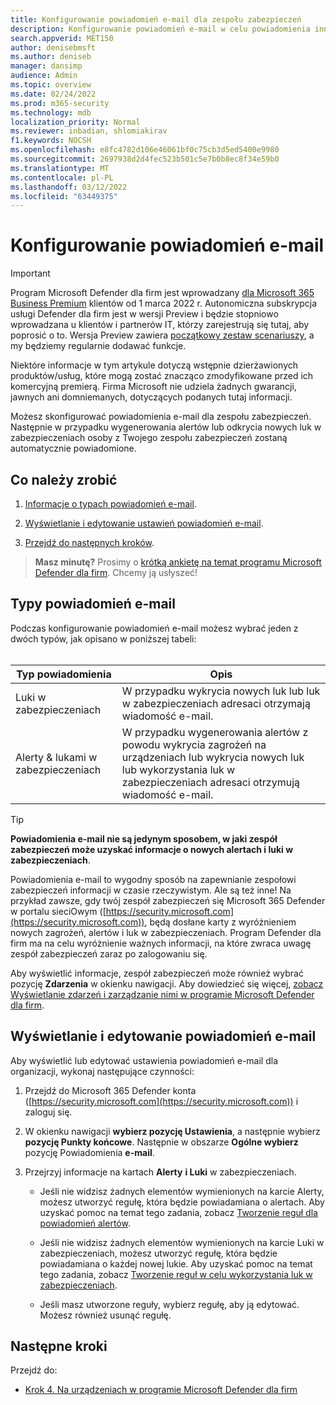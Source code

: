 ```yaml
---
title: Konfigurowanie powiadomień e-mail dla zespołu zabezpieczeń
description: Konfigurowanie powiadomień e-mail w celu powiadomienia innych osób o alertach i lukach w zabezpieczeniach w programie Microsoft Defender dla firm
search.appverid: MET150
author: denisebmsft
ms.author: deniseb
manager: dansimp
audience: Admin
ms.topic: overview
ms.date: 02/24/2022
ms.prod: m365-security
ms.technology: mdb
localization_priority: Normal
ms.reviewer: inbadian, shlomiakirav
f1.keywords: NOCSH
ms.openlocfilehash: e8fc4782d106e46061bf0c75cb3d5ed5400e9980
ms.sourcegitcommit: 2697938d2d4fec523b501c5e7b0b8ec8f34e59b0
ms.translationtype: MT
ms.contentlocale: pl-PL
ms.lasthandoff: 03/12/2022
ms.locfileid: "63449375"
---
```

# <a name="set-up-email-notifications"></a>Konfigurowanie powiadomień e-mail

> [!IMPORTANT]
> Program Microsoft Defender dla firm jest wprowadzany [dla Microsoft 365 Business Premium](../../business-premium/index.md) klientów od 1 marca 2022 r. Autonomiczna subskrypcja usługi Defender dla firm jest w wersji Preview i będzie stopniowo wprowadzana u klientów i partnerów IT, [](https://aka.ms/mdb-preview) którzy zarejestrują się tutaj, aby poprosić o to. Wersja Preview zawiera [początkowy zestaw scenariuszy](mdb-tutorials.md#try-these-preview-scenarios), a my będziemy regularnie dodawać funkcje.
> 
> Niektóre informacje w tym artykule dotyczą wstępnie dzierżawionych produktów/usług, które mogą zostać znacząco zmodyfikowane przed ich komercyjną premierą. Firma Microsoft nie udziela żadnych gwarancji, jawnych ani domniemanych, dotyczących podanych tutaj informacji. 

Możesz skonfigurować powiadomienia e-mail dla zespołu zabezpieczeń. Następnie w przypadku wygenerowania alertów lub odkrycia nowych luk w zabezpieczeniach osoby z Twojego zespołu zabezpieczeń zostaną automatycznie powiadomione. 

## <a name="what-to-do"></a>Co należy zrobić

1. [Informacje o typach powiadomień e-mail](#types-of-email-notifications).

2. [Wyświetlanie i edytowanie ustawień powiadomień e-mail](#view-and-edit-email-notifications).

3. [Przejdź do następnych kroków](#next-steps).


>
> **Masz minutę?**
> Prosimy o <a href="https://microsoft.qualtrics.com/jfe/form/SV_0JPjTPHGEWTQr4y" target="_blank">krótką ankietę na temat programu Microsoft Defender dla firm</a>. Chcemy ją usłyszeć!
>

## <a name="types-of-email-notifications"></a>Typy powiadomień e-mail

Podczas konfigurowanie powiadomień e-mail możesz wybrać jeden z dwóch typów, jak opisano w poniższej tabeli: <br/><br/>

| Typ powiadomienia  | Opis  |
|---------|---------|
| Luki w zabezpieczeniach  | W przypadku wykrycia nowych luk lub luk w zabezpieczeniach adresaci otrzymają wiadomość e-mail. |
| Alerty & lukami w zabezpieczeniach  | W przypadku wygenerowania alertów z powodu wykrycia zagrożeń na urządzeniach lub wykrycia nowych luk lub wykorzystania luk w zabezpieczeniach adresaci otrzymują wiadomość e-mail. |

> [!TIP]
> **Powiadomienia e-mail nie są jedynym sposobem, w jaki zespół zabezpieczeń może uzyskać informacje o nowych alertach i luki w zabezpieczeniach**.
> 
> Powiadomienia e-mail to wygodny sposób na zapewnianie zespołowi zabezpieczeń informacji w czasie rzeczywistym. Ale są też inne! Na przykład zawsze, gdy twój zespół zabezpieczeń się Microsoft 365 Defender w portalu sieciOwym ([https://security.microsoft.com](https://security.microsoft.com)), będą dosłane karty z wyróżnieniem nowych zagrożeń, alertów i luk w zabezpieczeniach. Program Defender dla firm ma na celu wyróżnienie ważnych informacji, na które zwraca uwagę zespół zabezpieczeń zaraz po zalogowaniu się.
> 
> Aby wyświetlić informacje, zespół zabezpieczeń może również wybrać pozycję **Zdarzenia** w okienku nawigacji. Aby dowiedzieć się więcej, [zobacz Wyświetlanie zdarzeń i zarządzanie nimi w programie Microsoft Defender dla firm](mdb-view-manage-incidents.md).

## <a name="view-and-edit-email-notifications"></a>Wyświetlanie i edytowanie powiadomień e-mail

Aby wyświetlić lub edytować ustawienia powiadomień e-mail dla organizacji, wykonaj następujące czynności:

1. Przejdź do Microsoft 365 Defender konta ([https://security.microsoft.com](https://security.microsoft.com)) i zaloguj się.

2. W okienku nawigacji **wybierz pozycję Ustawienia**, a następnie wybierz **pozycję Punkty końcowe**. Następnie w obszarze **Ogólne wybierz** pozycję Powiadomienia **e-mail**. 

3. Przejrzyj informacje na kartach **Alerty** **i Luki** w zabezpieczeniach.

   - Jeśli nie widzisz żadnych elementów wymienionych na karcie Alerty,  możesz utworzyć regułę, która będzie powiadamiana o alertach. Aby uzyskać pomoc na temat tego zadania, zobacz [Tworzenie reguł dla powiadomień alertów](../defender-endpoint/configure-email-notifications.md).

   - Jeśli nie widzisz żadnych elementów wymienionych na karcie Luki w zabezpieczeniach, możesz utworzyć regułę, która będzie powiadamiana o każdej nowej lukie. Aby uzyskać pomoc na temat tego zadania, zobacz [Tworzenie reguł w celu wykorzystania luk w zabezpieczeniach](../defender-endpoint/configure-vulnerability-email-notifications.md).

   - Jeśli masz utworzone reguły, wybierz regułę, aby ją edytować. Możesz również usunąć regułę. 

## <a name="next-steps"></a>Następne kroki

Przejdź do:

- [Krok 4. Na urządzeniach w programie Microsoft Defender dla firm](mdb-onboard-devices.md)
